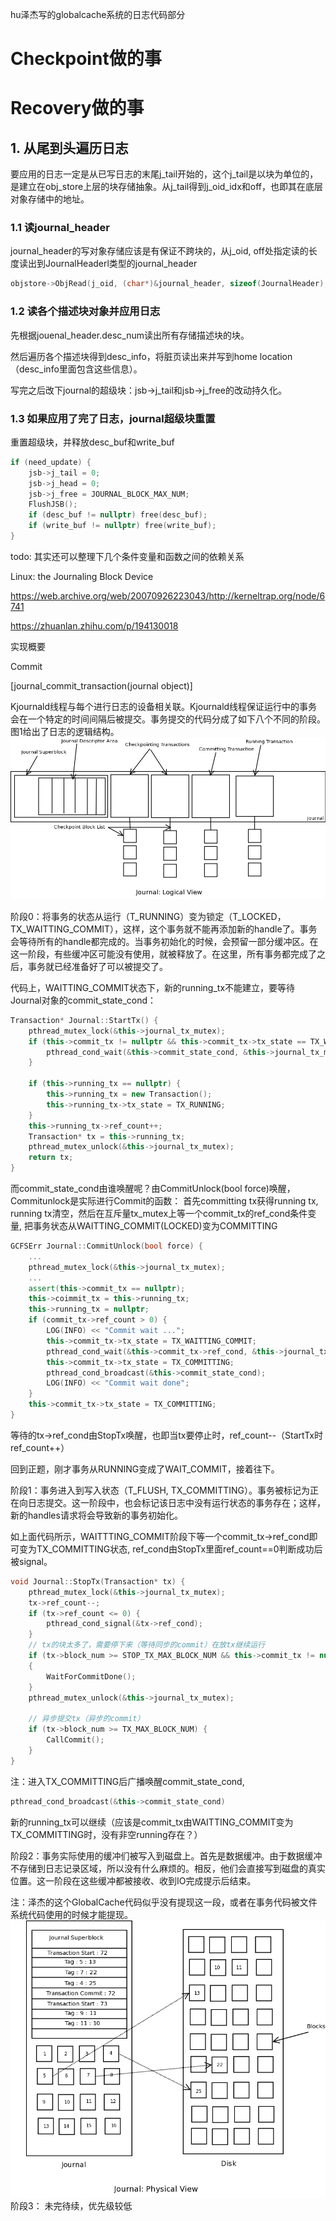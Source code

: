 hu泽杰写的globalcache系统的日志代码部分
# Checkpoint做的事
# Recovery做的事
## 1. 从尾到头遍历日志
要应用的日志一定是从已写日志的末尾j_tail开始的，这个j_tail是以块为单位的，是建立在obj_store上层的块存储抽象。从j_tail得到j_oid_idx和off，也即其在底层对象存储中的地址。
### 1.1 读journal_header
journal_header的写对象存储应该是有保证不跨块的，从j_oid, off处指定读的长度读出到JournalHeaderl类型的journal_header
```C++
objstore->ObjRead(j_oid, (char*)&journal_header, sizeof(JournalHeader), off);
```
### 1.2 读各个描述块对象并应用日志
先根据jouenal_header.desc_num读出所有存储描述块的块。

然后遍历各个描述块得到desc_info，将脏页读出来并写到home location（desc_info里面包含这些信息）。

写完之后改下journal的超级块：jsb->j_tail和jsb->j_free的改动持久化。

### 1.3 如果应用了完了日志，journal超级块重置
重置超级块，并释放desc_buf和write_buf
```C++
if (need_update) {
    jsb->j_tail = 0;
    jsb->j_head = 0;
    jsb->j_free = JOURNAL_BLOCK_MAX_NUM;
    FlushJSB();
    if (desc_buf != nullptr) free(desc_buf);
    if (write_buf != nullptr) free(write_buf);
}
```

todo: 其实还可以整理下几个条件变量和函数之间的依赖关系

Linux: the Journaling Block Device

https://web.archive.org/web/20070926223043/http://kerneltrap.org/node/6741

https://zhuanlan.zhihu.com/p/194130018

实现概要

Commit

[journal_commit_transaction(journal object)]

Kjournald线程与每个进行日志的设备相关联。Kjournald线程保证运行中的事务会在一个特定的时间间隔后被提交。事务提交的代码分成了如下八个不同的阶段。图1给出了日志的逻辑结构。
![](2023-05-12-16-23-13.png)

阶段0：将事务的状态从运行（T_RUNNING）变为锁定（T_LOCKED，TX_WAITTING_COMMIT），这样，这个事务就不能再添加新的handle了。事务会等待所有的handle都完成的。当事务初始化的时候，会预留一部分缓冲区。在这一阶段，有些缓冲区可能没有使用，就被释放了。在这里，所有事务都完成了之后，事务就已经准备好了可以被提交了。

代码上，WAITTING_COMMIT状态下，新的running_tx不能建立，要等待Journal对象的commit_state_cond：
```cpp
Transaction* Journal::StartTx() {
    pthread_mutex_lock(&this->journal_tx_mutex);
    if (this->commit_tx != nullptr && this->commit_tx->tx_state == TX_WAITTING_COMMIT) {
        pthread_cond_wait(&this->commit_state_cond, &this->journal_tx_mutex);
    }

    if (this->running_tx == nullptr) {
        this->running_tx = new Transaction();
        this->running_tx->tx_state = TX_RUNNING;
    }
    this->running_tx->ref_count++;
    Transaction* tx = this->running_tx;
    pthread_mutex_unlock(&this->journal_tx_mutex);
    return tx;
}
```
而commit_state_cond由谁唤醒呢？由CommitUnlock(bool force)唤醒，Commitunlock是实际进行Commit的函数：
首先committing tx获得running tx, running tx清空，然后在互斥量tx_mutex上等一个commit_tx的ref_cond条件变量, 把事务状态从WAITTING_COMMIT(LOCKED)变为COMMITTING
```cpp
GCFSErr Journal::CommitUnlock(bool force) {
    ...
    pthread_mutex_lock(&this->journal_tx_mutex);
    ...
    assert(this->commit_tx == nullptr);
    this->coimmit_tx = this->running_tx;
    this->running_tx = nullptr;
    if (commit_tx->ref_count > 0) {
        LOG(INFO) << "Commit wait ...";
        this->commit_tx->tx_state = TX_WAITTING_COMMIT;
        pthread_cond_wait(&this->commit_tx->ref_cond, &this->journal_tx_mutex);
        this->commit_tx->tx_state = TX_COMMITTING;
        pthread_cond_broadcast(&this->commit_state_cond);
        LOG(INFO) << "Commit wait done";
    }
    this->commit_tx->tx_state = TX_COMMITTING;
}
```
等待的tx->ref_cond由StopTx唤醒，也即当tx要停止时，ref_count--（StartTx时ref_count++）

回到正题，刚才事务从RUNNING变成了WAIT_COMMIT，接着往下。

阶段1：事务进入到写入状态（T_FLUSH, TX_COMMITTING）。事务被标记为正在向日志提交。这一阶段中，也会标记该日志中没有运行状态的事务存在；这样，新的handles请求将会导致新的事务初始化。

如上面代码所示，WAITTTING_COMMIT阶段下等一个commit_tx->ref_cond即可变为TX_COMMITTING状态, ref_cond由StopTx里面ref_count==0判断成功后被signal。
```cpp
void Journal::StopTx(Transaction* tx) {
    pthread_mutex_lock(&this->journal_tx_mutex);
    tx->ref_count--;
    if (tx->ref_count <= 0) {
        pthread_cond_signal(&tx->ref_cond);
    }
    // tx的块太多了，需要停下来（等待同步的commit）在放tx继续运行
    if (tx->block_num >= STOP_TX_MAX_BLOCK_NUM && this->commit_tx != nullptr && this->commit_tx->tx_state == TX_COMMITTING)
    {
        WaitForCommitDone();
    }
    pthread_mutex_unlock(&this->journal_tx_mutex);
    
    // 异步提交tx（异步的commit）
    if (tx->block_num >= TX_MAX_BLOCK_NUM) {
        CallCommit();
    }
}
```

注：进入TX_COMMITTING后广播唤醒commit_state_cond, 
```cpp
pthread_cond_broadcast(&this->commit_state_cond)
```
新的running_tx可以继续（应该是commit_tx由WAITTING_COMMIT变为TX_COMMITTING时，没有非空running存在？）

阶段2：事务实际使用的缓冲们被写入到磁盘上。首先是数据缓冲。由于数据缓冲不存储到日志记录区域，所以没有什么麻烦的。相反，他们会直接写到磁盘的真实位置。这一阶段在这些缓冲都被接收、收到IO完成提示后结束。

注：泽杰的这个GlobalCache代码似乎没有提现这一段，或者在事务代码被文件系统代码使用的时候才能提现。
![](2023-05-12-21-08-05.png)
阶段3：
未完待续，优先级较低